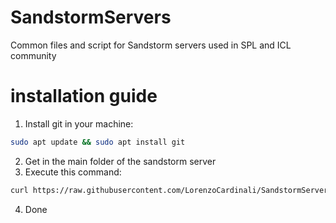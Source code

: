 # SandstormServers
Common files and script for Sandstorm servers used in SPL and ICL community

# installation guide
1. Install git in your machine:
```sh
sudo apt update && sudo apt install git
```
2. Get in the main folder of the sandstorm server
3. Execute this command:
```sh
curl https://raw.githubusercontent.com/LorenzoCardinali/SandstormServers/main/updateFiles.sh > updateFiles.sh && chmod +x updateFiles.sh && ./updateFiles.sh
```
4. Done
